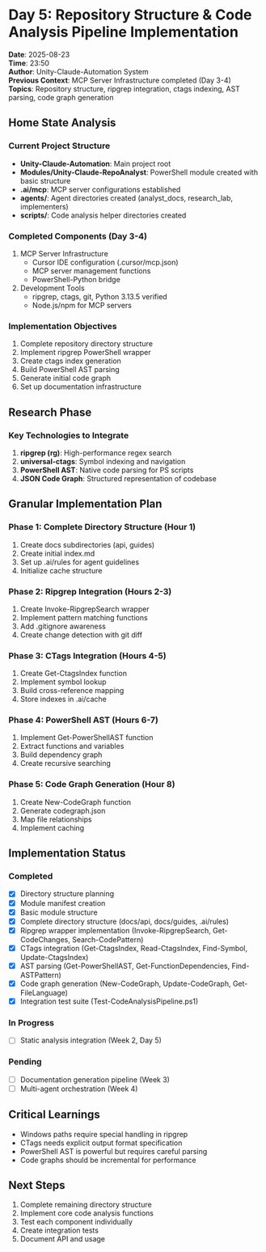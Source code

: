 # Day 5: Repository Structure & Code Analysis Pipeline Implementation

**Date**: 2025-08-23  
**Time**: 23:50  
**Author**: Unity-Claude-Automation System  
**Previous Context**: MCP Server Infrastructure completed (Day 3-4)  
**Topics**: Repository structure, ripgrep integration, ctags indexing, AST parsing, code graph generation

## Home State Analysis

### Current Project Structure
- **Unity-Claude-Automation**: Main project root
- **Modules/Unity-Claude-RepoAnalyst**: PowerShell module created with basic structure
- **.ai/mcp**: MCP server configurations established
- **agents/**: Agent directories created (analyst_docs, research_lab, implementers)
- **scripts/**: Code analysis helper directories created

### Completed Components (Day 3-4)
1. MCP Server Infrastructure
   - Cursor IDE configuration (.cursor/mcp.json)
   - MCP server management functions
   - PowerShell-Python bridge
2. Development Tools
   - ripgrep, ctags, git, Python 3.13.5 verified
   - Node.js/npm for MCP servers

### Implementation Objectives
1. Complete repository directory structure
2. Implement ripgrep PowerShell wrapper
3. Create ctags index generation
4. Build PowerShell AST parsing
5. Generate initial code graph
6. Set up documentation infrastructure

## Research Phase

### Key Technologies to Integrate
1. **ripgrep (rg)**: High-performance regex search
2. **universal-ctags**: Symbol indexing and navigation
3. **PowerShell AST**: Native code parsing for PS scripts
4. **JSON Code Graph**: Structured representation of codebase

## Granular Implementation Plan

### Phase 1: Complete Directory Structure (Hour 1)
1. Create docs subdirectories (api, guides)
2. Create initial index.md
3. Set up .ai/rules for agent guidelines
4. Initialize cache structure

### Phase 2: Ripgrep Integration (Hours 2-3)
1. Create Invoke-RipgrepSearch wrapper
2. Implement pattern matching functions
3. Add .gitignore awareness
4. Create change detection with git diff

### Phase 3: CTags Integration (Hours 4-5)
1. Create Get-CtagsIndex function
2. Implement symbol lookup
3. Build cross-reference mapping
4. Store indexes in .ai/cache

### Phase 4: PowerShell AST (Hours 6-7)
1. Implement Get-PowerShellAST function
2. Extract functions and variables
3. Build dependency graph
4. Create recursive searching

### Phase 5: Code Graph Generation (Hour 8)
1. Create New-CodeGraph function
2. Generate codegraph.json
3. Map file relationships
4. Implement caching

## Implementation Status

### Completed
- [x] Directory structure planning
- [x] Module manifest creation
- [x] Basic module structure
- [x] Complete directory structure (docs/api, docs/guides, .ai/rules)
- [x] Ripgrep wrapper implementation (Invoke-RipgrepSearch, Get-CodeChanges, Search-CodePattern)
- [x] CTags integration (Get-CtagsIndex, Read-CtagsIndex, Find-Symbol, Update-CtagsIndex)
- [x] AST parsing (Get-PowerShellAST, Get-FunctionDependencies, Find-ASTPattern)
- [x] Code graph generation (New-CodeGraph, Update-CodeGraph, Get-FileLanguage)
- [x] Integration test suite (Test-CodeAnalysisPipeline.ps1)

### In Progress
- [ ] Static analysis integration (Week 2, Day 5)

### Pending
- [ ] Documentation generation pipeline (Week 3)
- [ ] Multi-agent orchestration (Week 4)

## Critical Learnings
- Windows paths require special handling in ripgrep
- CTags needs explicit output format specification
- PowerShell AST is powerful but requires careful parsing
- Code graphs should be incremental for performance

## Next Steps
1. Complete remaining directory structure
2. Implement core code analysis functions
3. Test each component individually
4. Create integration tests
5. Document API and usage